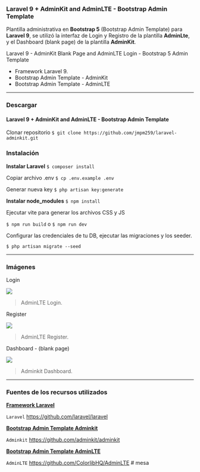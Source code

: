 ### Laravel 9 + AdminKit and AdminLTE - Bootstrap Admin Template
Plantilla administrativa en **Bootstrap 5** (Bootstrap Admin Template) para **Laravel 9**, se utilizó la interfaz de Login y Registro de la plantilla **AdminLte**, y el Dashboard (blank page) de la plantilla **AdminKit**.

Laravel 9 - AdminKit Blank Page and AdminLTE Login - Bootstrap 5 Admin Template 
- Framework Laravel 9.
- Bootstrap Admin Template - AdminKit
- Bootstrap Admin Template - AdminLTE
----
### Descargar 
#### **Laravel 9 + AdminKit and AdminLTE - Bootstrap Admin Template**
Clonar repositorio  `$ git clone https://github.com/jmpm259/laravel-adminkit.git`

### Instalación
**Instalar Laravel** `$ composer install`

Copiar archivo .env `$ cp .env.example .env`

Generar nueva key `$ php artisan key:generate`

**Instalar node_modules** `$ npm install`

Ejecutar vite para generar los archivos CSS y JS

`$ npm run build`  o `$ npm run dev`

Configurar las credenciales de tu DB,  ejecutar las migraciones y los seeder.

`$ php artisan migrate --seed`

----
### Imágenes

Login

![](https://blogger.googleusercontent.com/img/b/R29vZ2xl/AVvXsEg14G19ru6Cq_oVgGGYb9H7zGSZbzXzAJCQskRIxHqetaDZeZIuJevVyAkV8BQ_D_nztt7CwtF7NJVSdgFNxfT5MEluMvJeSKaiUr4Rltn-2dLj5CzKgktywytygqafiKi5kuVK9nu2g8Qfi8frF5d1kf6-3jeUtFoyIUidEvX0XJHSnqrN8vYj-sjmFg/s16000/login.png)

> AdminLTE Login.

Register

![](https://blogger.googleusercontent.com/img/b/R29vZ2xl/AVvXsEijSUNHZOaKjRYsRCuER4PEji4XOPmZVXU0W0UKVaqDkqTw4rNsLWRTCuVOfoZnyttM9QFFoGq3DWpFF1yRJbcMUa2XsgMTXJjLxJ2KUxd-jxcsA2MlI2hZZYNLdXHTCsdJ_MNfpSe0X1MaKyfq9qfNKL0QchtEvsCUqIG_Nfii4fc4s1a9p0vY3QvkRg/s16000/register.png)

> AdminLTE Register.

Dashboard - (blank page)

![](https://blogger.googleusercontent.com/img/b/R29vZ2xl/AVvXsEhh1naxywKj4ii7gH6foEWX-sFtXIOsakmNnUKkptb-4eD2MeGhtmaSagyJwbwF9zNx0GSZ_qR07KIa3ww5nks30oHgch6ETjKE4RBiDDVMX3cRpwngmAqyLt5vAbVjloBIbxR1G776cqO4NAxB9Y_G5UuuJ96nyKKWigzcLKio9Bs-r0WEAA9YQATaDg/s16000/main.png)

> Adminkit Dashboard.

----
### Fuentes de los recursos utilizados

**[Framework Laravel](https://github.com/laravel/laravel)**

`Laravel` <https://github.com/laravel/laravel>

**[Bootstrap Admin Template Adminkit](https://github.com/adminkit/adminkit)**

`Adminkit` <https://github.com/adminkit/adminkit>

**[Bootstrap Admin Template AdminLTE](https://github.com/ColorlibHQ/AdminLTE)**

`AdminLTE` <https://github.com/ColorlibHQ/AdminLTE>
#   m e s a  
 